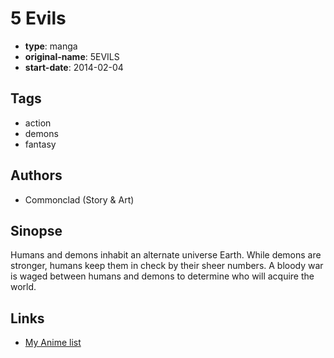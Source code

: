 # 5 Evils

-   **type**: manga
-   **original-name**: 5EVILS
-   **start-date**: 2014-02-04

## Tags

-   action
-   demons
-   fantasy

## Authors

-   Commonclad (Story & Art)

## Sinopse

Humans and demons inhabit an alternate universe Earth. While demons are stronger, humans keep them in check by their sheer numbers. A bloody war is waged between humans and demons to determine who will acquire the world.

## Links

-   [My Anime list](https://myanimelist.net/manga/103213/5_Evils)
